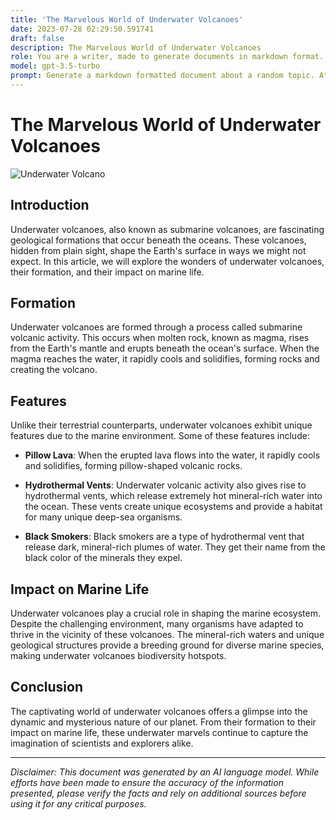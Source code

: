 ```yaml
---
title: 'The Marvelous World of Underwater Volcanoes'
date: 2023-07-28 02:29:50.591741
draft: false
description: The Marvelous World of Underwater Volcanoes
role: You are a writer, made to generate documents in markdown format. It is very important that all of the documents you generate are in valid markdown format.
model: gpt-3.5-turbo
prompt: Generate a markdown formatted document about a random topic. At the bottom, include a disclaimer explaining that the document was generated by you. The first line of the document should be the title. Make sure that the entire document is in proper markdown format, using a mix of various tags to make the document visually appealing.
---
```


# The Marvelous World of Underwater Volcanoes

![Underwater Volcano](https://example.com/underwater-volcano.jpg)

## Introduction

Underwater volcanoes, also known as submarine volcanoes, are fascinating geological formations that occur beneath the oceans. These volcanoes, hidden from plain sight, shape the Earth's surface in ways we might not expect. In this article, we will explore the wonders of underwater volcanoes, their formation, and their impact on marine life.

## Formation

Underwater volcanoes are formed through a process called submarine volcanic activity. This occurs when molten rock, known as magma, rises from the Earth's mantle and erupts beneath the ocean's surface. When the magma reaches the water, it rapidly cools and solidifies, forming rocks and creating the volcano.

## Features

Unlike their terrestrial counterparts, underwater volcanoes exhibit unique features due to the marine environment. Some of these features include:

- **Pillow Lava**: When the erupted lava flows into the water, it rapidly cools and solidifies, forming pillow-shaped volcanic rocks.

- **Hydrothermal Vents**: Underwater volcanic activity also gives rise to hydrothermal vents, which release extremely hot mineral-rich water into the ocean. These vents create unique ecosystems and provide a habitat for many unique deep-sea organisms.

- **Black Smokers**: Black smokers are a type of hydrothermal vent that release dark, mineral-rich plumes of water. They get their name from the black color of the minerals they expel.

## Impact on Marine Life

Underwater volcanoes play a crucial role in shaping the marine ecosystem. Despite the challenging environment, many organisms have adapted to thrive in the vicinity of these volcanoes. The mineral-rich waters and unique geological structures provide a breeding ground for diverse marine species, making underwater volcanoes biodiversity hotspots.

## Conclusion

The captivating world of underwater volcanoes offers a glimpse into the dynamic and mysterious nature of our planet. From their formation to their impact on marine life, these underwater marvels continue to capture the imagination of scientists and explorers alike.

---

*Disclaimer: This document was generated by an AI language model. While efforts have been made to ensure the accuracy of the information presented, please verify the facts and rely on additional sources before using it for any critical purposes.*